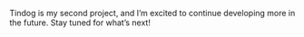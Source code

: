 Tindog is my second project, and I’m excited to continue developing more in the future. Stay tuned for what’s next!
